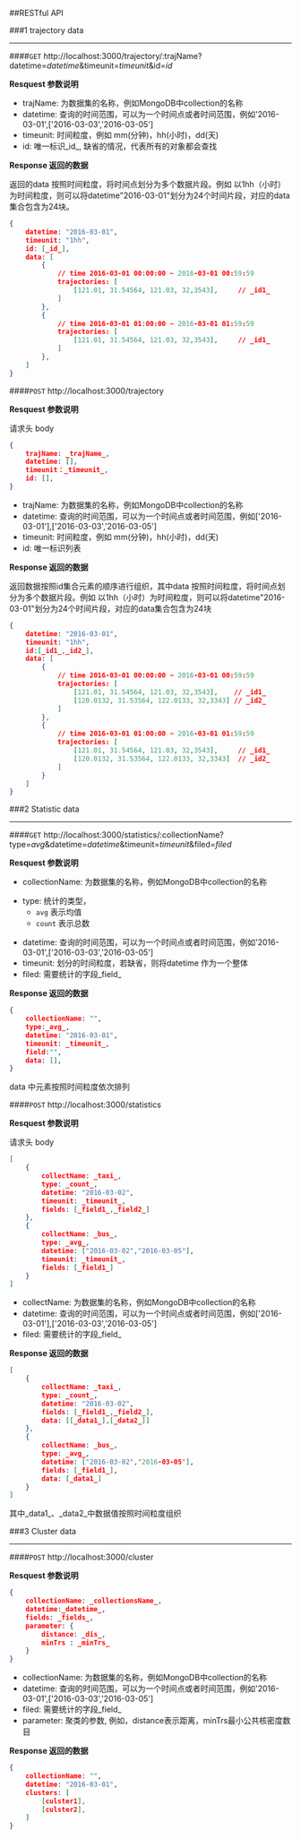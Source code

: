 ##RESTful API

###1 trajectory data

-----

####`GET` http://localhost:3000/trajectory/:trajName?datetime=_datetime_&timeunit=_timeunit_&id=_id_

**Resquest 参数说明**

+ trajName: 为数据集的名称，例如MongoDB中collection的名称
+ datetime: 查询的时间范围，可以为一个时间点或者时间范围，例如'2016-03-01',['2016-03-03','2016-03-05']
+ timeunit: 时间粒度，例如 mm(分钟)，hh(小时)，dd(天)
+ id: 唯一标识_id_, 缺省的情况，代表所有的对象都会查找

**Response 返回的数据**

返回的data 按照时间粒度，将时间点划分为多个数据片段。例如 以1hh（小时）为时间粒度，则可以将datetime"2016-03-01"划分为24个时间片段，对应的data集合包含为24块。

```json
{
    datetime: "2016-03-01",
    timeunit: "1hh",
    id: [_id_],
    data: [
        {
            // time 2016-03-01 00:00:00 ~ 2016-03-01 00:59:59
            trajectories: [
                [121.01, 31.54564, 121.03, 32,3543],     // _id1_
            ]
        },
        {   
            // time 2016-03-01 01:00:00 ~ 2016-03-01 01:59:59
            trajectories: [
                [121.01, 31.54564, 121.03, 32,3543],     // _id1_
            ]
        },
    ]
}
```

####`POST` http://localhost:3000/trajectory

**Resquest 参数说明**

请求头 body

```json
{
    trajName: _trajName_,
    datetime: [],
    timeunit：_timeunit_,
    id: [],
}
```

+ trajName: 为数据集的名称，例如MongoDB中collection的名称
+ datetime: 查询的时间范围，可以为一个时间点或者时间范围，例如['2016-03-01'],['2016-03-03','2016-03-05']
+ timeunit: 时间粒度，例如 mm(分钟)，hh(小时)，dd(天)
+ id: 唯一标识列表

**Response 返回的数据**

返回数据按照id集合元素的顺序进行组织，其中data 按照时间粒度，将时间点划分为多个数据片段。例如 以1hh（小时）为时间粒度，则可以将datetime"2016-03-01"划分为24个时间片段，对应的data集合包含为24块

```json
{
    datetime: "2016-03-01",
    timeunit: "1hh",
    id:[_id1_,_id2_],
    data: [
        {
            // time 2016-03-01 00:00:00 ~ 2016-03-01 00:59:59
            trajectories: [
                [121.01, 31.54564, 121.03, 32,3543],    // _id1_
                [120.0132, 31.53564, 122.0133, 32,3343] // _id2_
            ]
        },
        {
            // time 2016-03-01 01:00:00 ~ 2016-03-01 01:59:59
            trajectories: [
                [121.01, 31.54564, 121.03, 32,3543],     // _id1_
                [120.0132, 31.53564, 122.0133, 32,3343]  // _id2_
            ]
        }
    ]
}
```

###2 Statistic data

----

####`GET` http://localhost:3000/statistics/:collectionName?type=_avg_&datetime=_datetime_&timeunit=_timeunit_&filed=_filed_

**Resquest 参数说明**

+ collectionName: 为数据集的名称，例如MongoDB中collection的名称
- type: 统计的类型，
    + `avg` 表示均值
    + `count` 表示总数
+ datetime: 查询的时间范围，可以为一个时间点或者时间范围，例如'2016-03-01',['2016-03-03','2016-03-05']
+ timeunit: 划分的时间粒度，若缺省，则将datetime 作为一个整体
+ filed: 需要统计的字段_field_

**Response 返回的数据**

```json
{
    collectionName: "",
    type:_avg_,
    datetime: "2016-03-01",
    timeunit: _timeunit_,
    field:"",
    data: [],
}
```

data 中元素按照时间粒度依次排列


####`POST` http://localhost:3000/statistics

**Resquest 参数说明**

请求头 body

```json
[
    {
        collectName: _taxi_,
        type: _count_,
        datetime: "2016-03-02",
        timeunit: _timeunit_,
        fields: [_field1_,_field2_]
    },
    {
        collectName: _bus_,
        type: _avg_,
        datetime: ["2016-03-02","2016-03-05"],
        timeunit: _timeunit_,
        fields: [_field1_]
    }
]
```

+ collectName: 为数据集的名称，例如MongoDB中collection的名称
+ datetime: 查询的时间范围，可以为一个时间点或者时间范围，例如['2016-03-01'],['2016-03-03','2016-03-05']
+ filed: 需要统计的字段_field_

**Response 返回的数据**

```json
[
    {
        collectName: _taxi_,
        type: _count_,
        datetime: "2016-03-02",
        fields: [_field1_,_field2_],
        data: [[_data1_],[_data2_]]
    },
    {
        collectName: _bus_,
        type: _avg_,
        datetime: ["2016-03-02",'2016-03-05'],
        fields: [_field1_],
        data: [_data1_]
    }
]
```
其中_data1_、_data2_中数据值按照时间粒度组织

###3 Cluster data

---

####`POST` http://localhost:3000/cluster

**Resquest 参数说明**

```json
{
    collectionName: _collectionsName_,
    datetime:_datetime_,
    fields: _fields_,
    parameter: {
        distance: _dis_,
        minTrs : _minTrs_
    }
}
```

+ collectionName: 为数据集的名称，例如MongoDB中collection的名称
+ datetime: 查询的时间范围，可以为一个时间点或者时间范围，例如'2016-03-01',['2016-03-03','2016-03-05']
+ filed: 需要统计的字段_field_
+ parameter: 聚类的参数, 例如，distance表示距离，minTrs最小公共核密度数目

**Response 返回的数据**

```json
{
    collectionName: "",
    datetime: "2016-03-01",
    clusters: [
        [culster1],
        [culster2],
    ]
}
```


